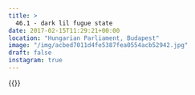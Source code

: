 ```yaml
---
title: >
  46.1 - dark lil fugue state
date: 2017-02-15T11:29:21+00:00
location: "Hungarian Parliament, Budapest"
image: "/img/acbed7011d4fe5387fea0554acb52942.jpg"
draft: false
instagram: true
---
```


{{<photo src="/img/acbed7011d4fe5387fea0554acb52942.jpg">}}
